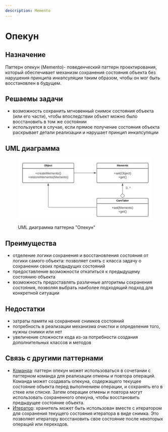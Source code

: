 ```yaml
---
description: Memento
---
```


# Опекун

## Назначение

Паттерн опекун (Memento)- поведенческий паттерн проектирования, который обеспечивает механизм сохранения состояния объекта без нарушения принципа инкапсуляции таким образом, чтобы он мог быть восстановлен в будущем.

## Решаемы задачи

* возможность сохранить мгновенный снимок состояния объекта (или его части), чтобы впоследствии объект можно было восстановить в том же состоянии
* используется в случае, если прямое получение состояния объекта раскрывает детали реализации и нарушает принцип инкапсуляции

## UML диаграмма

<div data-full-width="true">

<figure><img src="../../../.gitbook/assets/memento_white.png" alt=""><figcaption><p>UML диаграмма паттерна "Опекун"</p></figcaption></figure>

</div>

## Преимущества

* отделение логики сохранения и восстановления состояния от логики самого объекта: позволяет снять с класса задачу о сохранении своих предыдущих состояний
* предоставление возможности откатиться к предыдущему состоянию объекта
* возможность предоставлять различные алгоритмы сохранения состояния, позволяя выбрать наиболее подходящий подход для конкретной ситуации

## Недостатки

* затраты памяти на сохранение снимков состояний
* потребность в реализации механизма очистки и определения того, нужны снимки или нет
* увеличение сложности кода из-за потребности создания дополнительных классов и методов

## Связь с другими паттернами

* [Команда](../command/): паттерн опекун может использоваться в сочетании с паттерном команда для реализации отмены и повтора операций. Команда может создавать опекуна, содержащего текущее состояние объекта перед выполнением операции, и сохранять его в стеке или списке. Затем операции отмены и повтора могут использовать сохраненного опекуна, чтобы восстановить предыдущее состояние объекта.
* [Итератор](../iterator/): хранитель может быть использован вместе с итератором для сохранения текущего состояния итератора в виде снимка. Это позволяет итератору восстановить свое состояние после некоторых операций или переходов.
